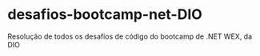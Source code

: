 # desafios-bootcamp-net-DIO
Resolução de todos os desafios de código do bootcamp de .NET WEX, da DIO
